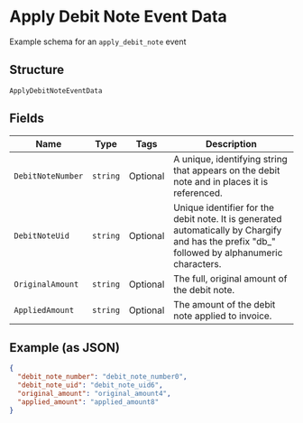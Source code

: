 
# Apply Debit Note Event Data

Example schema for an `apply_debit_note` event

## Structure

`ApplyDebitNoteEventData`

## Fields

| Name | Type | Tags | Description |
|  --- | --- | --- | --- |
| `DebitNoteNumber` | `string` | Optional | A unique, identifying string that appears on the debit note and in places it is referenced. |
| `DebitNoteUid` | `string` | Optional | Unique identifier for the debit note. It is generated automatically by Chargify and has the prefix "db_" followed by alphanumeric characters. |
| `OriginalAmount` | `string` | Optional | The full, original amount of the debit note. |
| `AppliedAmount` | `string` | Optional | The amount of the debit note applied to invoice. |

## Example (as JSON)

```json
{
  "debit_note_number": "debit_note_number0",
  "debit_note_uid": "debit_note_uid6",
  "original_amount": "original_amount4",
  "applied_amount": "applied_amount8"
}
```


